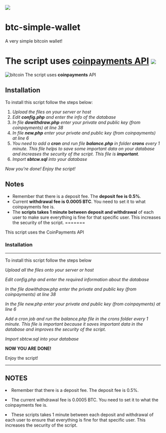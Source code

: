![](https://s.yimg.com/ny/api/res/1.2/gv6myUcphq.O3RyWKgft2A--~A/YXBwaWQ9aGlnaGxhbmRlcjtzbT0xO3c9ODAw/http://media.zenfs.com/en-US/homerun/ccn_656/15d4c87211f8e1969e4a79f2f13c372c)
# btc-simple-wallet
A very simple bitcoin wallet!

The script uses [coinpayments API](http://www.coinpayments.net/apidoc)
![](https://pbs.twimg.com/profile_images/988561676910837761/3dVlPP4k_200x200.jpg)
=======
![bitcoin](https://miro.medium.com/max/1156/1*qhsL7p_ffEc9O6gITiJ4_A.png)
The script uses **coinpayments** API

## Installation
To install this script follow the steps below:
 1. _Upload the files on your server or host_
 2. _Edit **config.php** and enter the info of the database_
 3. _In file **dowithdraw.php** enter your private and public key (from coinpayments) at line 38_
 4. _In file **new.php** enter your private and public key (from coinpayments) at line 6_
 5. _You need to add a **cron** and run file **balance.php** in folder **crons** every 1 minute. This file helps to save some important data on your database and increases the security of the script. This file is **important**._
 6. _Import **sbtcw.sql** into your database_
 
 *Now you're done! Enjoy the script!*
## Notes
 - Remember that there is a deposit fee. The **deposit fee is 0.5%**.
 - Current **withdrawal fee is 0.0005 BTC**. You need to set it to what coinpayments fee is.
 - The **scripts takes 1 minute between deposit and withdrawal** of each user to make sure everything is fine for that specific user. This increases the security of the script.
=======
<p>This script uses the CoinPayments API</p>

<h3>Installation</h3>
<hr>
<p>To install this script follow the steps below</p>
<p><i>Upload all the files onto your server or host </i></p>
<p><i>Edit config.php and enter the required information about the database</i></p>
<p><i>In the file dowithdraw.php enter the private and public key (from coinpayments) at line 38</i></p>
<p><i>In the file new.php enter your private and public key (from coinpayments) at line 6 </i></p>
<p><i>Add a cron job and run the balance.php file in the crons folder every 1 minute. This file is important because it saves important data in the database and improves the security of the script.</i></p>
<p><i>Import sbtcw.sql into your database</i></p>
<b>NOW YOU ARE DONE!</b>
<p>Enjoy the script!</b>
<hr>
<h2>NOTES</h2>
<p><li> Remember that there is a deposit fee. The deposit fee is 0.5%.</p>
<p><li> The current withdrawal fee is 0.0005 BTC. You need to set it to what the coinpayments fee is.</p>
<p><li> These scripts takes 1 minute between each deposit and withdrawal of each user to ensure that  everything is fine for that specific user. This increases the security of the script.</p>

